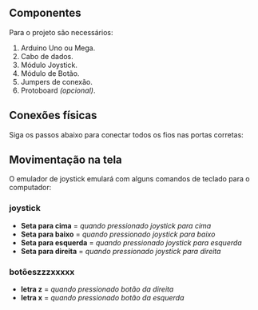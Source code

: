 ## Componentes
Para o projeto são necessários:

1. Arduino Uno ou Mega.
2. Cabo de dados.
2. Módulo Joystick.
3. Módulo de Botão.
4. Jumpers de conexão.
5. Protoboard _(opcional)_.

## Conexões físicas
Siga os passos abaixo para conectar todos os fios nas portas corretas:



## Movimentação na tela
O emulador de joystick emulará com alguns comandos de teclado para o computador:

### joystick
- **Seta para cima** = _quando pressionado joystick para cima_
- **Seta para baixo** = _quando pressionado joystick para baixo_
- **Seta para esquerda** = _quando pressionado joystick para esquerda_
- **Seta para direita** = _quando pressionado joystick para direita_

### botõeszzzxxxxx
- **letra z** = _quando pressionado botão da direita_
- **letra x** = _quando pressionado botão da esquerda_